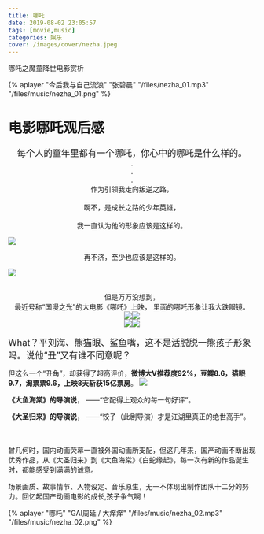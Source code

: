 ```yaml
---
title: 哪吒
date: 2019-08-02 23:05:57
tags: [movie,music]
categories: 娱乐
cover: /images/cover/nezha.jpeg
---
```

哪吒之魔童降世电影赏析
<!-- more -->
{% aplayer "今后我与自己流浪" "张碧晨" "/files/nezha_01.mp3" "/files/music/nezha_01.png" %}
# 电影哪吒观后感
<center><font size=4>每个人的童年里都有一个哪吒，你心中的哪吒是什么样的。</font></center>
<center> .</center>
<center> .</center>
<center> .</center>
<center>作为引领我走向叛逆之路，</center><br>

<center>啊不，是成长之路的少年英雄，</center>
<br>
<center>我一直认为他的形象应该是这样的。</center>


![](/images/nezha/nezha_01.png)
<br>
<center>再不济，至少也应该是这样的。</center>

![](/images/nezha/nezha_02.png)

<br>
<center>但是万万没想到，</center>

<center>最近号称“国漫之光”的大电影《哪吒》上映，
里面的哪吒形象让我大跌眼镜。</center>
<div align="center">
    <img src="/images/nezha/nezha_03.png"><img src="/images/nezha/nezha_04.png">
</div>
<div align="center">
    <img src="/images/nezha/nezha_05.png"><img src="/images/nezha/nezha_06.png">
</div>


<br>
<font size=4>What？平刘海、熊猫眼、鲨鱼嘴，这不是活脱脱一熊孩子形象吗。说他“丑”又有谁不同意呢？
</font>

但这么一个“丑角”，却获得了超高评价，**微博大V推荐度92%，豆瓣8.6，猫眼9.7，淘票票9.6，上映8天斩获15亿票房**。
![](/images/nezha/nezha_07.png)

**《大鱼海棠》的导演说**，
——“它配得上观众的每一句好评”。


**《大圣归来》的导演说**，
——“饺子（此剧导演）才是江湖里真正的绝世高手”。

<br>
</br>
曾几何时，国内动画荧幕一直被外国动画所支配，但这几年来，国产动画不断出现优秀作品，从《大圣归来》到《大鱼海棠》《白蛇缘起》，每一次有新的作品诞生时，都能感受到满满的诚意。


场景画质、故事情节、人物设定、音乐原生，无一不体现出制作团队十二分的努力。回忆起国产动画电影的成长,孩子争气啊！

{% aplayer "哪吒" "GAI周延 / 大痒痒" "/files/music/nezha_02.mp3" "/files/music/nezha_02.png" %}

